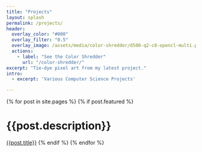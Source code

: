 ```yaml
---
title: "Projects"
layout: splash
permalink: /projects/
header:
  overlay_color: "#000"
  overlay_filter: "0.5"
  overlay_image: /assets/media/color-shredder/d500-q2-c8-opencl-multi.png
  actions:
    - label: "See the Color Shredder"
      url: "/color-shredder/"
excerpt: "Tie-dye pixel art from my latest project."
intro: 
  - excerpt: 'Various Computer Science Projects'

---
```


{% for post in site.pages %}
  {% if post.featured %}
  <h1>{{post.description}}</h1>
  <a href="{{post.url}}" class="btn btn--primary btn--x-large">{{post.title}}</a>
  {% endif %}
{% endfor %}

